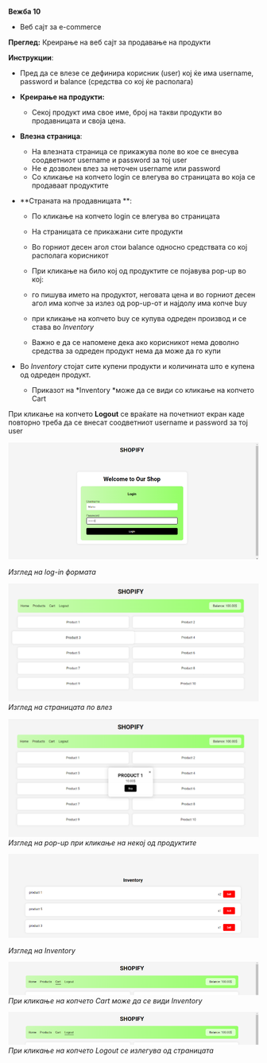 **Вежба 10**
- Веб сајт за  e-commerce

**Преглед:** Креирање на веб сајт за продавање на продукти

**Инструкции**:  
- Пред да се влезе се дефинира корисник (user) кој ќе има username, password и balance (средства со кој ќе располага)

- **Креирање на продукти:**
    - Секој продукт има свое име, број на такви продукти во продавницата и своја цена.
- **Влезна страница**:
   - На влезната страница се прикажува поле во кое се внесува соодветниот username  и password за тој user
   -  Не е дозволен влез за неточен  username или password
   - Со кликање на копчето login  се влегува во страницата во која се продаваат продуктите

- **Страната на продавницата **:  
  - По кликање на копчето login  се влегува во страницата
  
  - На страницата се прикажани сите продукти
  - Во горниот десен агол стои balance односно средствата со кој располага корисникот
  
  - При кликање на било кој од продуктите се појавува pop-up во кој:
   - го пишува името на продуктот, неговата цена и во горниот десен агол има копче за излез од pop-up-от и најдолу има копче buy
   - при кликање на копчето buy се купува одреден производ и се става во *Inventory*
   - Важно е да се напомене дека ако корисникот нема доволно средства за одреден продукт нема да може да го купи
   
 - Во *Inventory*  стојат сите купени продукти и количината што е купена од одреден продукт.
   - Приказот на *Inventory *може да се види со кликање на копчето Cart

При кликање на копчето **Logout** се враќате на почетниот екран каде повторно треба да се внесат соодветниот username  и password за тој user

![](10-1.png)

 *Изглед на log-in формата*
 

![](10-2.png)
*Изглед на страницата по влез*



![](10-3.png)
*Изглед на pop-up при кликање на некој од продуктите*



![](10-4.png)

*Изглед на Inventory*



![](10-5.png)
*При кликање на копчето Cart може да се види Inventory*



![](10-6.png)
*При кликање на копчето Logout се излегува од страницата*

